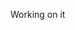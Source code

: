 Working on it
<!-- # Introduce EzyBusiness, Business Profile and Related-Links ALL in one page - Courier Hacks 2022

## 1-2 mins video

## Description of the project
Starting a business is a sort of hassle for most business owners. Even though the pandemic ends (not entirely), it doesn’t mean all businesses or restaurants can boost their marketing to increase sales. They have to struggle with advertising and social media marketing. Sometimes, those things don’t give so much exposure to the customers to visit their places, especially when the person has just started their business. The factors could be:
<strong> 
- The website doesn’t provide enough credibility to customers
- The business owners don’t know how to promote their business due to a lack of marketing skill </strong>

That’s why we provide EzyBusiness, which helps business owners to develop their website for free and the URL that specifically has all of the marketing thing related to the business.

## Target and Location
- Small business owners in Lacey, WA state, US
- Customers age 40-55 in Lacey, WA state, US

## Teammates

<img src = "https://drive.google.com/uc?export=view&id=1OhRVyPeI7JlxMvfXcRgMj5jsJciS3iyc" alt = "My picture" width = 700/>

<br>

## Inspiration behind the project
It started with Beatrix visiting two businesses in Lacey, WA state, US. They both sell different types of things:

<img src = "https://drive.google.com/uc?export=view&id=1B_zCF3tRrTLi0CW8ZwY8hmMFEVy9zMxu" alt = "My picture" width = 700/>

They mentioned that they had a hard time marketing their business, and in the end, they had to use paid ads to boost marketing and, at the same time, pay the other costs, such as the inventory, promo cost, food ingredients, workers, etc.
To support the argument from those two businesses, we tried to do secondary research. Based on the research,

<img src = "https://drive.google.com/uc?export=view&id=1FcVd_n1qA2XeMf6VeX9oW-Tkk2SxVq7y" alt = "My picture" width = 700/>

We can tell that website is the first page where customers want to see what this business is about and what services they offer. Sometimes, all information on the internet about the business can overwhelm customers.

Source: [Toasttab](https://pos.toasttab.com/blog/on-the-line/restaurant-marketing-budget), [Markbrinker](https://www.markbrinker.com/a-bad-website-can-hurt-your-business), and Unsplash (Picture)



## Explanation of problem it solves
In this case, we focuses first on the business like restaurants and cafe. The problems we are trying to solve with our app/website:
### For business owners:
- Having a tech savvy issue while creating and maintaining their own website
- Hiring designers to custom their website might be quite expensive
- Managing social media is quite difficult especially to increase the traffic or click rate

### For customers:
- Having a hard time to find all information related to business in one page
- Having trust issue due to the website design (inconsistent design)
- Getting overwhelmed with many recommended options out there 
- Having a hard time to find the promo related to specific restaurant
- Getting many email spams when subscribing to the specific coupon website

## What makes us different with other competitors (Linktree, Groupon, Google Business, Wix)
- We have all that you need, including the business links, social media links, and business owners can even add their video from YouTube
- We don't charge the price for standar customization (we plan no charge for up to 3 web design choices)
- No more hassle in designing the website or even having a hard time to hire the professional web designers
- Business owners don't have to worry where the customers would find out about them. With one link, everything about the business would be in there
- We include PROMO and email subscription if users want to get updated about the business' promo without spamming the customer's email
- Get the most updated of the business from the customized website and the email subscription


## Tools we used
![GitHub](https://img.shields.io/badge/-GitHub-black?logo=github&style=social)&nbsp;&nbsp; 
![VSCode](https://img.shields.io/badge/-Vscode-black?logo=visual-studio-code&style=social)&nbsp;&nbsp; 
![Notion](https://img.shields.io/badge/-Notion-black?logo=notion&style=social)&nbsp;&nbsp; 
![Figma](https://img.shields.io/badge/-Figma-black?logo=figma&style=social)&nbsp;&nbsp; 


##Technologies (API and Frontend) and how it is integrated

##Challenges that we faced

##What the future of this web
- Include the discussion (like Reddit but for the business owners and entrepreneurs that just started their journey)
- Market our website to more broader business owners and prospective customers
- Fix some bugs 

##What we enjoyed and learned

Check out our [Devpost]() here -->
